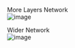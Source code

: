 More Layers Network  
![image](https://user-images.githubusercontent.com/26840831/120910499-99615e80-c6a9-11eb-9011-81346f8671b3.png)


Wider Network  
![image](https://user-images.githubusercontent.com/26840831/120910528-e0e7ea80-c6a9-11eb-8946-8568c66ce5a4.png)


